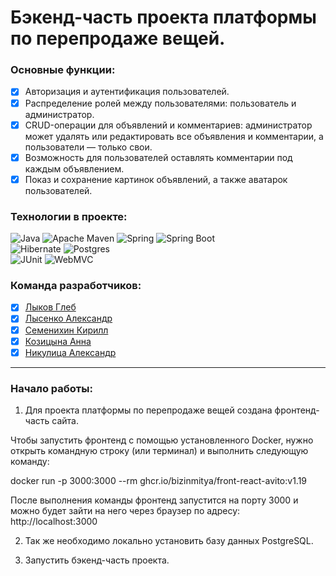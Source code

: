 #  Бэкенд-часть проекта платформы по перепродаже вещей.

### Основные функции:
- [x] Авторизация и аутентификация пользователей.
- [x] Распределение ролей между пользователями: пользователь и администратор.
- [x] CRUD-операции для объявлений и комментариев: администратор может удалять или редактировать все объявления и комментарии, а пользователи — только свои.
- [x] Возможность для пользователей оставлять комментарии под каждым объявлением.
- [x] Показ и сохранение картинок объявлений, а также аватарок пользователей.

### Технологии в проекте:

![Java](https://img.shields.io/badge/java-%23ED8B00.svg?style=for-the-badge&logo=openjdk&logoColor=white) 
![Apache Maven](https://img.shields.io/badge/Apache%20Maven-C71A36?style=for-the-badge&logo=Apache%20Maven&logoColor=white) 
![Spring](https://img.shields.io/badge/spring-%236DB33F.svg?style=for-the-badge&logo=spring&logoColor=white) 
![Spring Boot](https://img.shields.io/badge/Spring_Boot-F2F4F9?style=for-the-badge&logo=spring-boot)<br> ![Hibernate](https://img.shields.io/badge/Hibernate-59666C?style=for-the-badge&logo=Hibernate&logoColor=white) 
![Postgres](https://img.shields.io/badge/postgres-%23316192.svg?style=for-the-badge&logo=postgresql&logoColor=white)<br> 
![JUnit](https://img.shields.io/badge/Junit5-25A162?style=for-the-badge&logo=junit5&logoColor=white) 
![WebMVC](https://img.shields.io/badge/WebMVC-2ea44f?style=for-the-badge&logo=OpenJdk&logoColor=white&color=brown)<br>

### Команда разработчиков:
- [x] [Лыков Глеб](https://github.com/glykov)
- [x] [Лысенко Александр](https://github.com/Meow1813)
- [x] [Семенихин Кирилл](https://github.com/DoubleGarry)
- [x] [Козицына Анна](https://github.com/madtrio)
- [x] [Никулица Александр](https://github.com/alex-niculita)
---
### Начало работы:

1. Для проекта платформы по перепродаже вещей создана фронтенд-часть сайта.

Чтобы запустить фронтенд с помощью установленного Docker, нужно открыть командную строку (или терминал) и выполнить следующую команду:

docker run -p 3000:3000 --rm ghcr.io/bizinmitya/front-react-avito:v1.19

После выполнения команды фронтенд запустится на порту 3000 и можно будет зайти на него через браузер по адресу: http://localhost:3000

2. Так же необходимо локально установить базу данных PostgreSQL.

3. Запустить бэкенд-часть проекта. 





